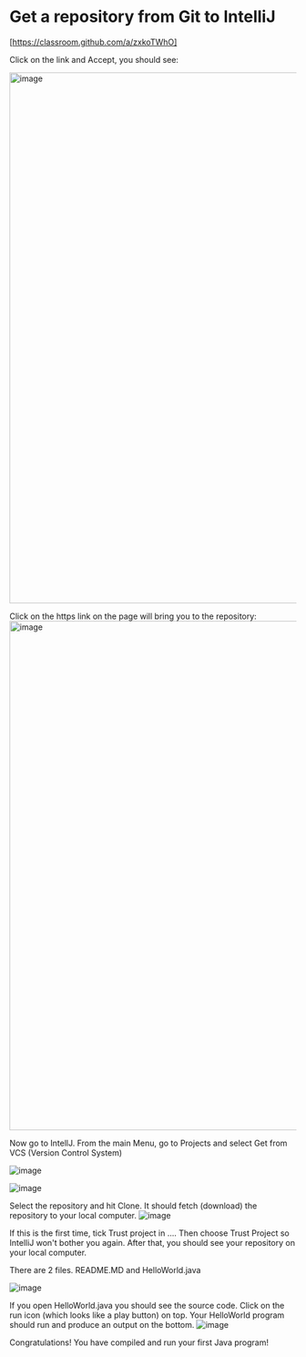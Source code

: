 # Get a repository from Git to IntelliJ

[https://classroom.github.com/a/zxkoTWhO]

Click on the link and Accept, you should see:

<img width="932" alt="image" src="https://github.com/user-attachments/assets/3d424dd8-7e53-47e5-a9f3-098ea42e7d3c" />

Click on the https link on the page will bring you to the repository:
<img width="894" alt="image" src="https://github.com/user-attachments/assets/d9d556b9-c9f8-41dd-9c7b-ba06ae64b3d3" />



Now go to IntellJ. From the main Menu, go to Projects and select Get from VCS (Version Control System)

![image](https://github.com/user-attachments/assets/7641244b-9ee9-48c2-8ae2-c19dd4c20e55)

![image](https://github.com/user-attachments/assets/d96abd08-a186-4530-86a6-4ba32c3197c7)

Select the repository and hit Clone. It should fetch (download) the repository to your local computer.
![image](https://github.com/user-attachments/assets/891bf7a3-b946-4b2c-86fd-d7a40e58acf0)

If this is the first time, tick Trust project in .... Then choose Trust Project so IntelliJ won't bother you again. After that, you should see your repository on your local computer.

There are 2 files. README.MD and HelloWorld.java

![image](https://github.com/user-attachments/assets/df3ea473-4890-4ed6-b482-ff739857d29e)

If you open HelloWorld.java you should see the source code.
Click on the run icon (which looks like a play button) on top. Your HelloWorld program should run and produce an output on the bottom.
![image](https://github.com/user-attachments/assets/de0eeac9-fbb9-4746-9e15-17bd5f65f53b)

Congratulations! You have compiled and run your first Java program!




